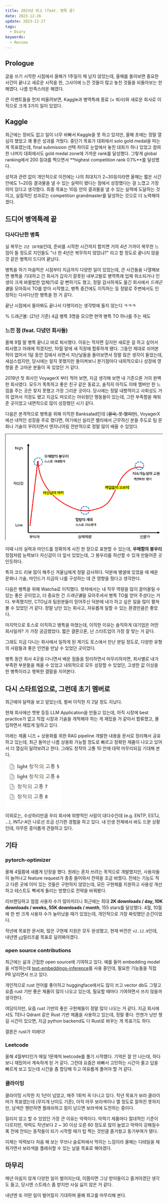 ```yaml
---
title: 2023년 회고 (feat. 병특 끝)
date: 2023-12-26
update: 2023-12-27
tags:
  - Diary
keywords:
  - Review
---
```


## Prologue

글을 쓰기 시작한 시점에서 올해가 1주일이 채 남지 않았는데, 올해를 돌아보면 중요한 사건이 끝나고 새로운 시작을 한, 그사이에 느낀 것들이 많고 놓친 것들을 되돌아보는 한 해였다. 나름 만족스러운 해였다.

큰 이벤트들을 먼저 떠올려보면, Kaggle과 병역특례 종료 (+ 퇴사)와 새로운 회사로 이직으로 크게 3가지 일이 있었다.

## Kaggle

최근에는 장비도 없고 일이 너무 바빠서 Kaggle을 못 하고 있지만, 올해 초에는 정말 열심히 했었고 꽤 좋은 성과를 거뒀다. 중단기 목표가 대회에서 solo gold medal을 따는 게 목표였는데, final submission 선택 차이로 눈앞에서 놓친 대회가 하나 있었고 참여한 나머지 대회에서도 gold medal zone에 가까운 rank를 달성했다. 그렇게 global ranking에서 200 등대를 찍으면서 **highest competition rank 0.1%**를 달성했다.

성적과 관련 없이 개인적으로 이전에는 나의 최대치가 2~30등이라면 올해는 짧은 시간 안에도 1~20등 결과물을 낼 수 있는 실력이 됐다는 점에서 성장했다는 걸 느꼈고 가장 의미 있다고 생각했다. 최종 목표는 10등 안의 결과물을 낼 수 있는 실력에 도달하는 것이고, 실질적인 성과로는 competition grandmaster를 달성하는 것으로 더 노력해야겠다.

## 드디어 병역특례 끝

### 다사다난한 병특

실 복무는 `2년 10개월`인데, 준비를 시작한 시간까지 합치면 거의 4년 가까이 복무한 느낌이 들 정도로 지인들도 "너 한 4년은 복무하지 않았냐?" 라고 할 정도로 끝나지 않을 것 같은 병특이 드디어 끝났다.

병특을 하기 마음먹은 시점부터 지금까지 다양한 일이 있었는데, 큰 사건들을 나열해보면 병특을 기대하고 간 회사가 갑자기 잘못된 내부고발로 병역특례 업체 취소되거나 인생이 크게 바뀔법한 업체(?)로 갈 뻔하기도 했고, 정말 감사하게도 옮긴 회사에서 *드래곤볼*을 모아줘서 TO를 받아 시작했고, 병특 중간에도 이직하는 등 정말로 주변에서도 인정하는 다사다난한 병특을 한 거 같다.

끝난 시점에서 돌아봐도 끝나서 다행이라는 생각밖에 들지 않는다 ㅋㅋㅋ

% 드래곤볼: (21년 기준) 4급 병특 3명을 모으면 현역 병특 TO 하나를 주는 제도

### 느낀 점 (feat. 다녔던 회사들)

올해 9월 말 병특 끝나고 바로 퇴사했다. 이유는 적자면 길지만 새로운 걸 하고 싶어서 퇴사했고 아래에 적겠지만, 10월 말에 새 직장에 합류하게 됐다. 그동안 제대로 쉬어본 적이 없어서 1달 동안 집에서 쉬면서 지난날들을 돌아보면서 정말 많은 생각이 들었는데, 새삼스럽지만, 당시에는 알지 못했지만 돌이켜보니 분기점마다 내외적으로나 성장에 영향을 준 고마운 분들이 꼭 있었던 거 같다.

2019년 첫 회사인 VoyagerX 부터 적어 보면, 지금 생각해 보면 내 기준으론 거의 완벽한 회사였다. 모두가 똑똑하고 좋은 친구 같은 동료고, 솔직히 아직도 이때 멤버만 한 느낌을 주는 곳은 찾지 못했고 가장 그리운 곳이다. 당시에는 정말 내향적이고 사회성도 거의 없어서 걱정도 됐고 지금도 떠오르는 아쉬웠던 행동들이 있는데, 그런 부족함을 채워준 곳이었고 내면적으로 많이 성장했던 시기 같다.

다음은 본격적으로 병특을 위해 이직한 Banksalad인데 (~~결국, 못 했지만~~), VoyagerX 에선 내적인 성장을 주로 했다면, 여기에선 실리콘 밸리에서 근무하신 분들 주도로 팀 문화나 기술이 꾸려지면서 엔지니어링 전반적으로 정말 많이 배울 수 있었다.

![dunning-kruger](./dunning_kruger.png)

이때 나의 실력과 마인드를 정확하게 사진 한 장으로 표현할 수 있는데, **우매함의 봉우리** 정점처럼 능력보다 자신감이 더 앞서 있었는데, 그 봉우리를 하산할 수 있게 만들어준 곳인듯하다.

특히 코드 리뷰 많이 해주신 겨울님에게 정말 감사하다. 덕분에 뱅샐에 있었을 때 배운 문화나 기술, 마인드가 지금의 나를 구성하는 데 큰 영향을 줬다고 생각한다.

다음은 병특을 위해 Watcha로 이직했다. 왓챠에서는 내 직무 역량을 많이 끌어올릴 수 있는 좋은 곳이었고, 더 중요한 건 *드래곤볼*을 모아주셔서 병특 TO를 얻어 주셨다는 거다. 부족했지만, CTO님과 팀원분들이 믿어주신 덕분에 내가 하고 싶은 일을 많이 펼쳐볼 수 있었던 거 같다. 정말 낭만 있는 회사고, 자유롭게 일할 수 있는 환경만큼은 좋았다.

마지막으로 토스로 이직하고 병특을 마쳤는데, 이직한 이유는 솔직하게 대기업은 어떤 회사일까? 가 가장 궁금했었다. 짧은 결론으론, 난 스타트업이 가장 잘 맞는 거 같다.

그래도 지금 다니는 회사에서 일하게 된 계기도 토스에서 만난 분일 정도로, 다양한 유형의 사람들과 좋은 인연을 만날 수 있었던 곳이었다.

병특 동안 회사 4곳을 다니면서 배운 점들을 정리하면서 마무리하자면, 회사별로 내가 부족한 부분들을 채울 수 있었고 내외적으로 모두 성장할 수 있었던, 고생한 값 이상을 한 병특이라고 행복한 결말을 지어본다.

## 다시 스타트업으로, 그런데 초기 멤버로

최근에야 달력을 보고 알았는데, 벌써 이직한 지 2달 정도 지났다.

현재 회사에선 챗봇 등등 LLM Application을 만들고 있는데, 아직 시장에 best practice가 없고 직접 시장과 기술을 개척해야 하는 게 재밌을 거 같아서 합류했고, 몰입하면서 재밌게 일하고 있다.

아래는 제품 니즈 + 상용화를 위한 RAG pipeline 개발한 내용을 문서로 정리해서 공유하고 있는데, 최근 들어선 나름 상용화 가능할 정도로 빠르고 정확한 제품이 나오고 있어서 더 열심히 달려보려고 한다. 그래도 창작의 고통 10 안에 대략 마무리되길 기대해 본다.

![pain_of_creation](./pain_of_creation.png)

이외로는, 수상하리만큼 우리 회사에 외향적인 사람이 대다수인데 (e.g. ENTP, ESTJ, ...), INTJ-A인 나로선 조금 신기한 경험을 하고 있다. 내 인생 전체에서 바도 드문 상황인데, 아무튼 흥미롭게 관찰하고 있다.

## 기타

### pytorch-optimizer

올해 4월쯤에 새롭게 단장을 했다. 원래는 혼자 쓰려는 목적으로 개발했지만, 사용자들이 늘어나고 feature request가 종종 들어와서 전략을 조금 바꿨다. 전에는 기능도 적고 다른 곳에 이미 있는 것들은 구현하지 않았는데, 모든 구현체를 지원하고 사용성 개선하고 테스트도 빡세게 돌리는 방향으로 전략을 바꿔봤다.

리브랜딩하고 점점 사용자 수가 많아지더니 최근에는 최대 **2K downloads / day, 10K downloads / weeks, 55K downloads / month**, 155 stars를 달성했다. 4월, 10월에 한 번 크게 사용자 수가 늘어났을 때가 있었는데, 개인적으로 가장 짜릿했던 순간이었다.

작년에 목표한 문서화, 많은 구현체 지원은 모두 완성했고, 현재 버전은 `v2.12.0`인데, 내년엔 [`v3`](https://github.com/kozistr/pytorch_optimizer/issues/164)릴리즈를 목표로 달려봐야겠다.

### open source contributions

최근에는 삶과 근접한 open source에 기여하고 있다. 예를 들어 embedding model을 서빙하는데 [text-embeddings-inference](https://github.com/huggingface/text-embeddings-inference)를 사용 중인데, 필요한 기능들을 직접 PR 날리면서 쓰고 있다.

개인적으로 rust 언어를 좋아하고 huggingface에서도 많이 쓰고 vector db도 그렇고 요즘 rust 기반 좋은 제품이 많이 나오고 있는데, 필요할 때마다 기여하면서 쓰지 않을까 생각한다.

여담이지만, 요즘 rust 기반의 좋은 구현체들이 정말 많이 나오는 거 같다. 지금 회사에서도 TEI나 Qdrant 같은 Rust 기반 제품을 사용하고 있는데, 정말 좋다. 언젠가 낭만 챙길 시간이 있으면, 지금 python backend도 다 Rust로 바꾸는 게 목표기도 하다.

결론은 rust가 미래다!

### Leetcode

올해 4월부터인가 매일 1문제씩 leetcode를 풀기 시작했다. 기억은 잘 안 나는데, 하다 보니 재밌어서 계속하게 된 거 같다. 그런데 요즘은 바빠서 고민하는 시간이 줄고 답을 빠르게 보고 있는데 시간을 좀 할당해 두고 여유롭게 풀어야 할 거 같다.

### 클라이밍

클라이밍 시작한 지 1년이 넘었고, 매주 1회씩 꼭 다니고 있다. 작년 목표가 보라 클라이머가 목표였는데 (무지개 난이도 기준), 아직 아무 보라색이나 깰 정도로 잘하진 못하지만, 남색은 웬만하면 플래쉬하고 힘이 남으면 보라색에 도전하는 중이다.

질리지 않고 할 수 있었던 가장 큰 이유는 악력이다. 악력기 제품마다 절대적인 기준이 다르지만, 악력도 작년보다 2 ~ 30 이상 오른 60 정도로 많이 늘었고 악력이 강해질수록 전에 안되는 동작들이 되기 시작할 때가 탑 찍는 것만큼 즐거웠고 동기부여가 됐다.

이제는 악력보다 처음 해 보는 무브나 슬로퍼에서 막히는 느낌이라 올해는 디테일을 채워가면서 보라색을 플래쉬할 수 있는 날을 목표로 해야겠다.

## 마무리

매년 아쉽지 않게 다양한 일이 벌어지는데, 이쯤이면 그냥 받아들이고 즐겨야겠단 생각도 들고, 당시엔 스트레스 좀 받지만 사실 싫지 않은 거 같다.

내년엔 또 어떤 일이 벌어질지 기대하며 올해 회고를 마무리해 본다.
